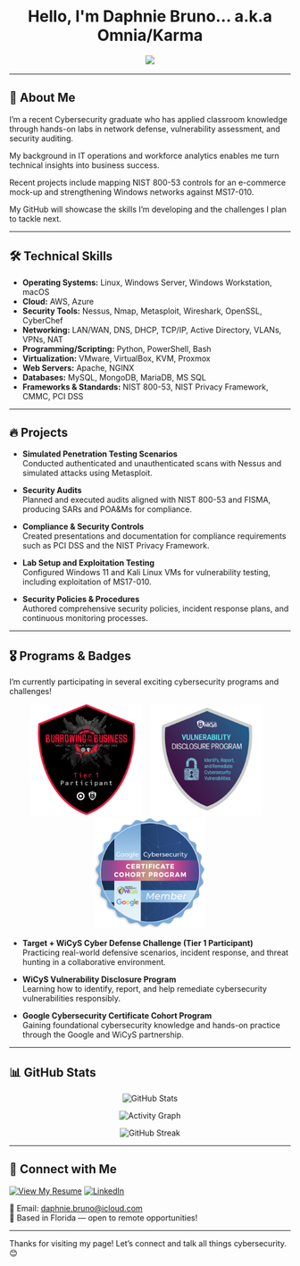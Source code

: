 <h1 align="center">Hello, I'm Daphnie Bruno… a.k.a Omnia/Karma</h1>

<p align="center">
  <img src="https://readme-typing-svg.demolab.com?font=Fira+Code&size=24&pause=2050&center=true&vCenter=true&width=950&lines=Cybersecurity+%7C+Red+Team+%7C+Ethical+Hacking" />
</p>

---

## 🌟 About Me

I’m a recent Cybersecurity graduate who has applied classroom knowledge through hands-on labs in network defense, vulnerability assessment, and security auditing. 

My background in IT operations and workforce analytics enables me turn technical insights into business success. 

Recent projects include mapping NIST 800-53 controls for an e-commerce mock-up and strengthening Windows networks against MS17-010. 

My GitHub will showcase the skills I’m developing and the challenges I plan to tackle next.

---

## 🛠️ Technical Skills

- **Operating Systems:** Linux, Windows Server, Windows Workstation, macOS  
- **Cloud:** AWS, Azure  
- **Security Tools:** Nessus, Nmap, Metasploit, Wireshark, OpenSSL, CyberChef  
- **Networking:** LAN/WAN, DNS, DHCP, TCP/IP, Active Directory, VLANs, VPNs, NAT  
- **Programming/Scripting:** Python, PowerShell, Bash  
- **Virtualization:** VMware, VirtualBox, KVM, Proxmox  
- **Web Servers:** Apache, NGINX  
- **Databases:** MySQL, MongoDB, MariaDB, MS SQL  
- **Frameworks & Standards:** NIST 800-53, NIST Privacy Framework, CMMC, PCI DSS

---

## 🔥 Projects

- **Simulated Penetration Testing Scenarios**  
  Conducted authenticated and unauthenticated scans with Nessus and simulated attacks using Metasploit.

- **Security Audits**  
  Planned and executed audits aligned with NIST 800-53 and FISMA, producing SARs and POA&Ms for compliance.

- **Compliance & Security Controls**  
  Created presentations and documentation for compliance requirements such as PCI DSS and the NIST Privacy Framework.

- **Lab Setup and Exploitation Testing**  
  Configured Windows 11 and Kali Linux VMs for vulnerability testing, including exploitation of MS17-010.

- **Security Policies & Procedures**  
  Authored comprehensive security policies, incident response plans, and continuous monitoring processes.

---

## 🎖️ Programs & Badges

I’m currently participating in several exciting cybersecurity programs and challenges!

<p align="center">
  <img src="https://github.com/OmniaParatus3288/OmniaParatus3288/blob/main/images/Tier%201%20Badge.png?raw=true" alt="Target WiCyS Cyber Defense Challenge Tier 1 Badge" width="200"/>
  &nbsp;&nbsp;
  <img src="https://github.com/OmniaParatus3288/OmniaParatus3288/blob/main/images/WiCyS%20VDP%202025%20-%20Badge.png?raw=true" alt="WiCyS Vulnerability Disclosure Program Badge" width="200"/>
  &nbsp;&nbsp;
  <img src="https://github.com/OmniaParatus3288/OmniaParatus3288/blob/main/images/googlewicys.png?raw=true" alt="Google Cybersecurity Cohort Badge" width="200"/>
</p>

- **Target + WiCyS Cyber Defense Challenge (Tier 1 Participant)**  
  Practicing real-world defensive scenarios, incident response, and threat hunting in a collaborative environment.

- **WiCyS Vulnerability Disclosure Program**  
  Learning how to identify, report, and help remediate cybersecurity vulnerabilities responsibly.

- **Google Cybersecurity Certificate Cohort Program**  
  Gaining foundational cybersecurity knowledge and hands-on practice through the Google and WiCyS partnership.

---

## 📊 GitHub Stats

<p align="center">
  <img src="https://github-readme-stats.vercel.app/api?username=OmniaParatus3288&show_icons=true&theme=dracula" alt="GitHub Stats" />
</p>

<p align="center">
  <img src="https://github-readme-activity-graph.vercel.app/graph?username=OmniaParatus3288&theme=dracula" alt="Activity Graph" />
</p>

<p align="center">
  <img src="https://streak-stats.demolab.com?user=OmniaParatus3288&theme=dracula&date_format=M%20j%5B%2C%20Y%5D" alt="GitHub Streak" />
</p>

---

## 🤝 Connect with Me

[![View My Resume](https://img.shields.io/badge/GitHub-Resume-blue?style=for-the-badge&logo=github)](https://github.com/OmniaParatus3288/Resume)
[![LinkedIn](https://img.shields.io/badge/LinkedIn-Connect-blue?style=for-the-badge&logo=linkedin)](https://www.linkedin.com/in/bruno-daphnie/)

📧 Email: [daphnie.bruno@icloud.com](mailto:daphnie.bruno@icloud.com)  
📍 Based in Florida — open to remote opportunities!

---

Thanks for visiting my page! Let’s connect and talk all things cybersecurity. 😊
